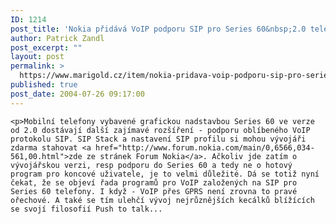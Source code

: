 ```yaml
---
ID: 1214
post_title: 'Nokia přidává VoIP podporu SIP pro Series 60&nbsp;2.0 telefony'
author: Patrick Zandl
post_excerpt: ""
layout: post
permalink: >
  https://www.marigold.cz/item/nokia-pridava-voip-podporu-sip-pro-series-60-2-0-telefony
published: true
post_date: 2004-07-26 09:17:00
---
```

	<p>Mobilní telefony vybavené grafickou nadstavbou Series 60 ve verze od 2.0 dostávají další zajímavé rozšíření - podporu oblíbeného VoIP protokolu SIP. SIP Stack a nastavení SIP profilu si mohou vývojáři zdarma stahovat <a href="http://www.forum.nokia.com/main/0,6566,034-561,00.html">zde ze stránek Forum Nokia</a>. Ačkoliv jde zatím o vývojářskou verzi, resp podporu do Series 60 a tedy ne o hotový program pro koncové uživatele, je to velmi důležité. Dá se totiž nyní čekat, že se objeví řada programů pro VoIP založených na SIP pro Series 60 telefony. I když - VoIP přes GPRS není zrovna to pravé ořechové. A také se tím ulehčí vývoj nejrůznějších kecálků blížících se svojí filosofií Push to talk...
</p>